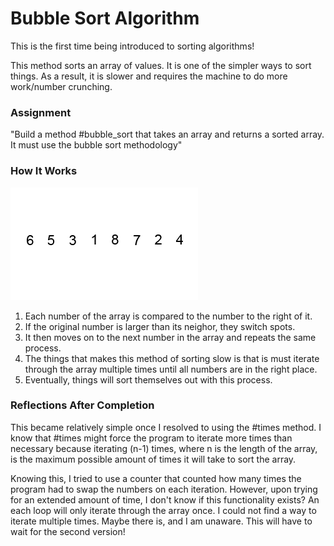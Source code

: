 # Bubble Sort Algorithm

This is the first time being introduced to sorting algorithms!

This method sorts an array of values. It is one of the simpler ways to sort things. As a result, it is slower and requires the machine to do more work/number crunching.

### Assignment

"Build a method #bubble_sort that takes an array and returns a sorted array. It must use the bubble sort methodology"


### How It Works
![Bubble Sort Example](bubble_sort.gif)
1. Each number of the array is compared to the number to the right of it.
2. If the original number is larger than its neighor, they switch spots.
3. It then moves on to the next number in the array and repeats the same process.
4. The things that makes this method of sorting slow is that is must iterate through the array multiple times until all numbers are in the right place.
5. Eventually, things will sort themselves out with this process.

### Reflections After Completion

This became relatively simple once I resolved to using the #times method. I know that #times might force the program to iterate more times than necessary because iterating (n-1) times, where n is the length of the array, is the maximum possible amount of times it will take to sort the array.

Knowing this, I tried to use a counter that counted how many times the program had to swap the numbers on each iteration. However, upon trying for an extended amount of time, I don't know if this functionality exists? An each loop will only iterate through the array once. I could not find a way to iterate multiple times. Maybe there is, and I am unaware. This will have to wait for the second version!